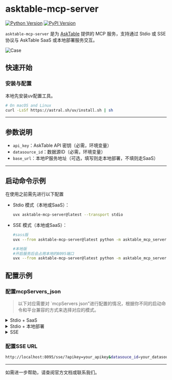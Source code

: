 # asktable-mcp-server


[![Python Version](https://img.shields.io/badge/python-3.10+-blue.svg)](https://www.python.org/)
[![PyPI Version](https://img.shields.io/pypi/v/asktable-mcp-server.svg)](https://pypi.org/project/asktable-mcp-server/)

`asktable-mcp-server` 是为 [AskTable](https://www.asktable.com/) 提供的 MCP 服务，支持通过 Stdio 或 SSE 协议与 AskTable SaaS 或本地部署服务交互。


![Case](https://s3.bmp.ovh/imgs/2025/06/27/b4b65f0d6e40054e.png)
## 快速开始

### 安装与配置
本地先安装uv配置工具。
```bash
# On macOS and Linux
curl -LsSf https://astral.sh/uv/install.sh | sh
```

---

## 参数说明

- `api_key`：AskTable API 密钥（必需，环境变量）
- `datasource_id`：数据源ID（必需，环境变量）
- `base_url`：本地IP服务地址（可选，填写则走本地部署，不填则走SaaS）

---

## 启动命令示例
在使用之前需先进行以下配置

- Stdio 模式（本地或SaaS）：
  ```bash
  uvx asktable-mcp-server@latest --transport stdio
  ```

- SSE 模式（本地或SaaS）：
  ```bash
  #sass版
  uvx --from asktable-mcp-server@latest python -m asktable_mcp_server.sse_server
  ```
  ```bash
  #本地版
  #开启服务后会占用本地的8095端口
  uvx --from asktable-mcp-server@latest python -m asktable_mcp_server.sse_server --base_url http://your_local_ip:port/api
  ```
  


## 配置示例

### 配置mcpServers_json
>以下对应需要对 `mcpServers json”进行配置的情况，根据你不同的启动命令和平台兼容的方式来选择对应的模式。
<details>
<summary>Stdio + SaaS</summary>

```json
{
  "mcpServers": {
    "asktable-mcp-server": {
      "command": "uvx",
      "args": ["asktable-mcp-server@latest", "--transport", "stdio"],
      "env": {
        "api_key": "your_api_key",
        "datasource_id": "your_datasource_id"
      }
    }
  }
}
```
</details>

<details>
<summary>Stdio + 本地部署</summary>

```json
{
  "mcpServers": {
    "asktable-mcp-server": {
      "command": "uvx",
      "args": ["asktable-mcp-server@latest", "--transport", "stdio"],
      "env": {
        "api_key": "your_api_key",
        "datasource_id": "your_datasource_id",
        "base_url": "http://your_local_ip:port/api"
      }
    }
  }
}
```
</details>

<details>
<summary>SSE</summary>

```json
{
  "mcpServers": {    
    "asktable-mcp-server": {
      "url": "http://localhost:8095/sse/?apikey=your_apikey&datasouce_id=your_datasouce_id",
      "headers": {},
      "timeout": 300,
      "sse_read_timeout": 300
    }
  }
}
```
</details>


### 配置SSE URL
```bash
http://localhost:8095/sse/?apikey=your_apikey&datasouce_id=your_datasouce_id
```
---

如需进一步帮助，请查阅官方文档或联系我们。
